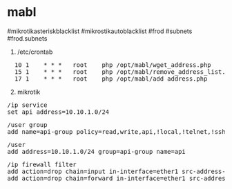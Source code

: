 # mabl

#mikrotikasteriskblacklist
#mikrostikautoblacklist
#frod #subnets #frod.subnets

1) /etc/crontab
<pre>
  10 1    * * *   root    php /opt/mabl/wget_address.php
  15 1    * * *   root    php /opt/mabl/remove_address_list.php
  17 1    * * *   root    php /opt/mabl/add_address.php
</pre>
2) mikrotik
<pre>
/ip service
set api address=10.10.1.0/24
</pre>
<pre>
/user group
add name=api-group policy=read,write,api,!local,!telnet,!ssh,!ftp,!reboot,!policy,!test,!winbox,!password,!web,!sniff,!sensitive,!romon,!dude,!tikapp
</pre>
<pre>
/user
add address=10.10.1.0/24 group=api-group name=api
</pre>
<pre>
/ip firewall filter
add action=drop chain=input in-interface=ether1 src-address-list=blacklist comment=Blacklist
add action=drop chain=forward in-interface=ether1 src-address-list=blacklist
</pre>
